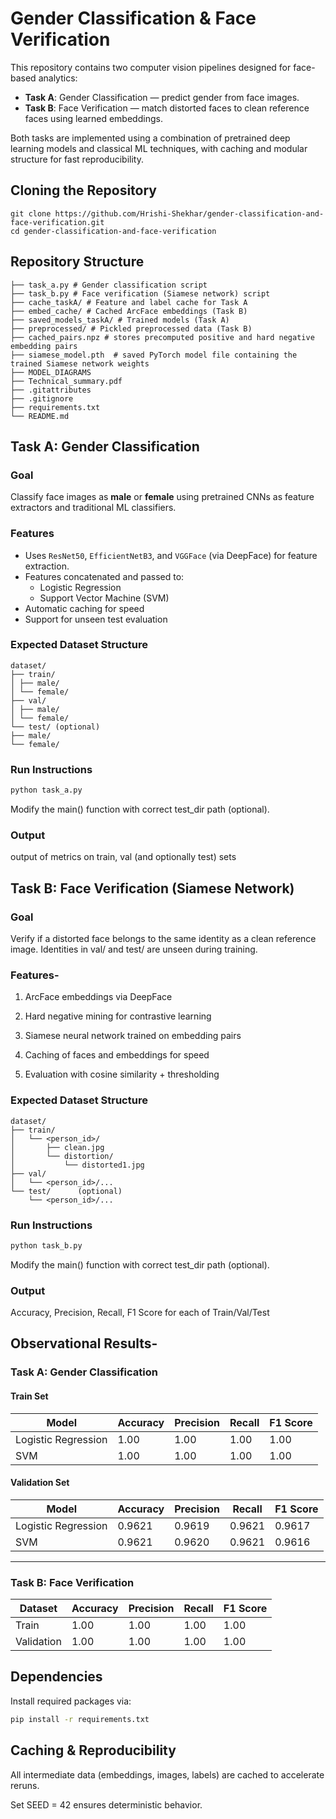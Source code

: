 # Gender Classification & Face Verification

This repository contains two computer vision pipelines designed for face-based analytics:

- **Task A**: Gender Classification — predict gender from face images.
- **Task B**: Face Verification — match distorted faces to clean reference faces using learned embeddings.

Both tasks are implemented using a combination of pretrained deep learning models and classical ML techniques, with caching and modular structure for fast reproducibility.

## Cloning the Repository
```text
git clone https://github.com/Hrishi-Shekhar/gender-classification-and-face-verification.git
cd gender-classification-and-face-verification
```

## Repository Structure
```text
├── task_a.py # Gender classification script
├── task_b.py # Face verification (Siamese network) script
├── cache_taskA/ # Feature and label cache for Task A
├── embed_cache/ # Cached ArcFace embeddings (Task B)
├── saved_models_taskA/ # Trained models (Task A)
├── preprocessed/ # Pickled preprocessed data (Task B)
├── cached_pairs.npz # stores precomputed positive and hard negative embedding pairs
├── siamese_model.pth  # saved PyTorch model file containing the trained Siamese network weights
├── MODEL_DIAGRAMS
├── Technical_summary.pdf
├── .gitattributes
├── .gitignore
├── requirements.txt
└── README.md
```

## Task A: Gender Classification

### Goal

Classify face images as **male** or **female** using pretrained CNNs as feature extractors and traditional ML classifiers.

### Features

- Uses `ResNet50`, `EfficientNetB3`, and `VGGFace` (via DeepFace) for feature extraction.
- Features concatenated and passed to:
  - Logistic Regression
  - Support Vector Machine (SVM)
- Automatic caching for speed
- Support for unseen test evaluation

### Expected Dataset Structure

```text
dataset/
├── train/
│ ├── male/
│ └── female/
├── val/
│ ├── male/
│ └── female/
└── test/ (optional)
├── male/
└── female/
```

### Run Instructions
```bash
python task_a.py
```

Modify the main() function with correct test_dir path (optional).

### Output

output of metrics on train, val (and optionally test) sets

## Task B: Face Verification (Siamese Network)

### Goal
Verify if a distorted face belongs to the same identity as a clean reference image. Identities in val/ and test/ are unseen during training.

### Features-
1. ArcFace embeddings via DeepFace

2. Hard negative mining for contrastive learning

3. Siamese neural network trained on embedding pairs

4. Caching of faces and embeddings for speed

5. Evaluation with cosine similarity + thresholding

### Expected Dataset Structure

```text
dataset/
├── train/
│   └── <person_id>/
│       ├── clean.jpg
│       └── distortion/
│           └── distorted1.jpg
├── val/
│   └── <person_id>/...
└── test/      (optional)
    └── <person_id>/...
```

### Run Instructions
```bash
python task_b.py
```

Modify the main() function with correct test_dir path (optional).

### Output
Accuracy, Precision, Recall, F1 Score for each of Train/Val/Test

## Observational Results-
### Task A: Gender Classification

#### Train Set

| Model               | Accuracy | Precision | Recall | F1 Score |
|---------------------|----------|-----------|--------|----------|
| Logistic Regression | 1.00     | 1.00      | 1.00   | 1.00     |
| SVM                 | 1.00     | 1.00      | 1.00   | 1.00     |

#### Validation Set

| Model               | Accuracy | Precision | Recall | F1 Score |
|---------------------|----------|-----------|--------|----------|
| Logistic Regression | 0.9621   | 0.9619    | 0.9621 | 0.9617   |
| SVM                 | 0.9621   | 0.9620    | 0.9621 | 0.9616   |

---

### Task B: Face Verification

| Dataset    | Accuracy | Precision | Recall | F1 Score |
|------------|----------|-----------|--------|----------|
| Train      | 1.00     | 1.00      | 1.00   | 1.00     |
| Validation | 1.00     | 1.00      | 1.00   | 1.00     |


## Dependencies
Install required packages via:
```bash
pip install -r requirements.txt
```

## Caching & Reproducibility
All intermediate data (embeddings, images, labels) are cached to accelerate reruns.

Set SEED = 42 ensures deterministic behavior.
